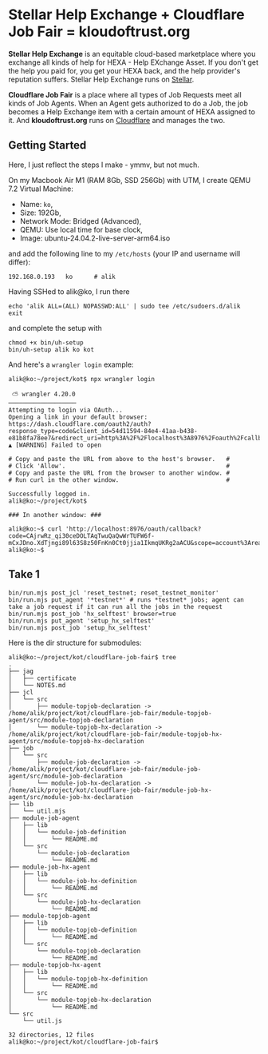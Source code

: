 # Stellar Help Exchange + Cloudflare Job Fair = kloudoftrust.org

**Stellar Help Exchange** is an equitable cloud-based marketplace where you exchange all kinds of help for HEXA - Help EXchange Asset. If you don't get the help you paid for, you get your HEXA back, and the help provider's reputation suffers. Stellar Help Exchange runs on [Stellar](https://stellar.com/).

**Cloudflare Job Fair** is a place where all types of Job Requests meet all kinds of Job Agents. When an Agent gets authorized to do a Job, the job becomes a Help Exchange item with a certain amount of HEXA assigned to it. And **kloudoftrust.org** runs on [Cloudflare](https://www.cloudflare.com/) and manages the two.

## Getting Started

Here, I just reflect the steps I make - ymmv, but not much.

On my Macbook Air M1 (RAM 8Gb, SSD 256Gb) with UTM, I create QEMU 7.2 Virtual Machine:

- Name: `ko`,
- Size: 192Gb,
- Network Mode: Bridged (Advanced),
- QEMU: Use local time for base clock,
- Image: ubuntu-24.04.2-live-server-arm64.iso

and add the following line to my `/etc/hosts` (your IP and username will differ):

```
192.168.0.193   ko      # alik
```

Having SSHed to alik@ko, I run there

```
echo 'alik ALL=(ALL) NOPASSWD:ALL' | sudo tee /etc/sudoers.d/alik
exit
```

and complete the setup with

```
chmod +x bin/uh-setup
bin/uh-setup alik ko kot
```

And here's a `wrangler login` example:

```
alik@ko:~/project/kot$ npx wrangler login

 ⛅️ wrangler 4.20.0
───────────────────
Attempting to login via OAuth...
Opening a link in your default browser: https://dash.cloudflare.com/oauth2/auth?response_type=code&client_id=54d11594-84e4-41aa-b438-e81b8fa78ee7&redirect_uri=http%3A%2F%2Flocalhost%3A8976%2Foauth%2Fcallback&scope=account%3Aread%20user%3Aread%20workers%3Awrite%20workers_kv%3Awrite%20workers_routes%3Awrite%20workers_scripts%3Awrite%20workers_tail%3Aread%20d1%3Awrite%20pages%3Awrite%20zone%3Aread%20ssl_certs%3Awrite%20ai%3Awrite%20queues%3Awrite%20pipelines%3Awrite%20secrets_store%3Awrite%20offline_access&state=YVyQSn0r~oTHZP3zR73nv5B9~JpkcDXX&code_challenge=DyWBqqmzh6fkNKYsguZcFT3nTw49yuroMoUThK2RCSg&code_challenge_method=S256
▲ [WARNING] Failed to open

# Copy and paste the URL from above to the host's browser.   #
# Click 'Allow'.                                             #
# Copy and paste the URL from the browser to another window. #
# Run curl in the other window.                              #

Successfully logged in.
alik@ko:~/project/kot$ 

### In another window: ###

alik@ko:~$ curl 'http://localhost:8976/oauth/callback?code=CAjrwRz_qi30ceDOLTAqTwuQaQwWrTUFW6f-mCxJDno.XdTjngi89l63S8z50FnKn0Ct0jjia1IkmqUKRg2aACU&scope=account%3Aread%20user%3Aread%20workers%3Awrite%20workers_kv%3Awrite%20workers_routes%3Awrite%20workers_scripts%3Awrite%20workers_tail%3Aread%20d1%3Awrite%20pages%3Awrite%20zone%3Aread%20ssl_certs%3Awrite%20ai%3Awrite%20queues%3Awrite%20pipelines%3Awrite%20secrets_store%3Awrite%20offline_access&state=YVyQSn0r~oTHZP3zR73nv5B9~JpkcDXX'
alik@ko:~$ 
```

## Take 1

```
bin/run.mjs post_jcl 'reset_testnet; reset_testnet_monitor'
bin/run.mjs put_agent '*testnet*' # runs *testnet* jobs; agent can take a job request if it can run all the jobs in the request
bin/run.mjs post_job 'hx_selftest' browser=true
bin/run.mjs put_agent 'setup_hx_selftest'
bin/run.mjs post_job 'setup_hx_selftest'
```

Here is the dir structure for submodules:

```
alik@ko:~/project/kot/cloudflare-job-fair$ tree
.
├── jag
│   ├── certificate
│   └── NOTES.md
├── jcl
│   └── src
│       ├── module-topjob-declaration -> /home/alik/project/kot/cloudflare-job-fair/module-topjob-agent/src/module-topjob-declaration
│       └── module-topjob-hx-declaration -> /home/alik/project/kot/cloudflare-job-fair/module-topjob-hx-agent/src/module-topjob-hx-declaration
├── job
│   └── src
│       ├── module-job-declaration -> /home/alik/project/kot/cloudflare-job-fair/module-job-agent/src/module-job-declaration
│       └── module-job-hx-declaration -> /home/alik/project/kot/cloudflare-job-fair/module-job-hx-agent/src/module-job-hx-declaration
├── lib
│   └── util.mjs
├── module-job-agent
│   ├── lib
│   │   └── module-job-definition
│   │       └── README.md
│   └── src
│       └── module-job-declaration
│           └── README.md
├── module-job-hx-agent
│   ├── lib
│   │   └── module-job-hx-definition
│   │       └── README.md
│   └── src
│       └── module-job-hx-declaration
│           └── README.md
├── module-topjob-agent
│   ├── lib
│   │   └── module-topjob-definition
│   │       └── README.md
│   └── src
│       └── module-topjob-declaration
│           └── README.md
├── module-topjob-hx-agent
│   ├── lib
│   │   └── module-topjob-hx-definition
│   │       └── README.md
│   └── src
│       └── module-topjob-hx-declaration
│           └── README.md
└── src
    └── util.js

32 directories, 12 files
alik@ko:~/project/kot/cloudflare-job-fair$ 
```
